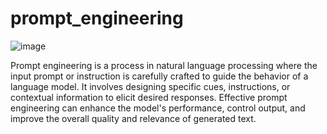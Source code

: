 # prompt_engineering

![image](https://github.com/Divyanalam98/prompt_engineering/assets/63960112/61fd1ee1-85a2-4a17-8dad-e39ba3eff9eb)

Prompt engineering is a process in natural language processing where the input prompt or instruction is carefully crafted to guide the behavior of a language model. 
It involves designing specific cues, instructions, or contextual information to elicit desired responses. 
Effective prompt engineering can enhance the model's performance, control output, and improve the overall quality and relevance of generated text.
